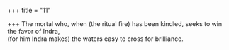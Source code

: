 +++
title = "11"

+++
The mortal who, when (the ritual fire) has been kindled, seeks to win  the favor of Indra,  
(for him Indra makes) the waters easy to cross for brilliance.  